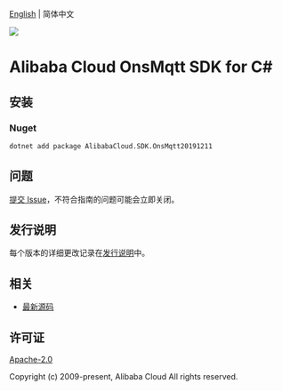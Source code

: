 [English](README.md) | 简体中文

![](https://aliyunsdk-pages.alicdn.com/icons/AlibabaCloud.svg)

# Alibaba Cloud OnsMqtt SDK for C#

## 安装

### Nuget

```bash
dotnet add package AlibabaCloud.SDK.OnsMqtt20191211
```

## 问题

[提交 Issue](https://github.com/aliyun/alibabacloud-csharp-sdk/issues/new)，不符合指南的问题可能会立即关闭。

## 发行说明

每个版本的详细更改记录在[发行说明](./ChangeLog.md)中。

## 相关

* [最新源码](https://github.com/aliyun/alibabacloud-csharp-sdk/)

## 许可证

[Apache-2.0](http://www.apache.org/licenses/LICENSE-2.0)

Copyright (c) 2009-present, Alibaba Cloud All rights reserved.
